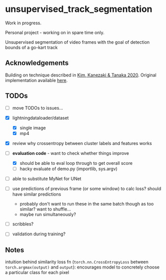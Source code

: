 # unsupervised_track_segmentation

Work in progress.

Personal project - working on in spare time only.

Unsupervised segmentation of video frames with the goal of detection bounds of a go-kart track

## Acknowledgements

Building on technique described in [Kim, Kanezaki & Tanaka 2020](https://arxiv.org/abs/2007.09990).
Original implementation available [here](https://github.com/kanezaki/pytorch-unsupervised-segmentation-tip).

## TODOs

- [ ] move TODOs to issues...
- [x] lightningdataloader/dataset
  - [x] single image 
  - [x] mp4
- [x] review why crossentropy between cluster labels and features works
- [ ] **evaluation code** - want to check whether things improve
  - [x] should be able to eval loop through to get overall score
  - [ ] hacky evaluate of demo.py (importlib, sys.argv) 
- [ ] able to substitute MyNet for UNet
- [ ] use predictions of previous frame (or some window) to calc loss? should have similar predictions
    - probably don't want to run these in the same batch though as too similar? want to shuffle...
    - maybe run simultaneously?
- [ ] scribbles?
- [ ] validation during training?


## Notes

  
intuition behind similarity loss fn (`torch.nn.CrossEntropyLoss` between `torch.argmax(output)` and `output`):
encourages model to concretely choose a particular class for each pixel


